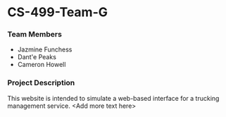# CS-499-Team-G

### Team Members

- Jazmine Funchess
- Dant'e Peaks
- Cameron Howell

### Project Description

This website is intended to simulate a web-based interface for a trucking management service. \<Add more text here\>
